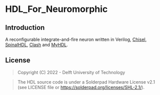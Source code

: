 # HDL_For_Neuromorphic

## Introduction

A reconfigurable integrate-and-fire neuron written in Verilog, [Chisel](https://github.com/chipsalliance/chisel3), [SpinalHDL](https://github.com/SpinalHDL/SpinalHDL), [Clash](https://github.com/clash-lang/clash-compiler) and [MyHDL](https://github.com/myhdl/myhdl).

## License

> Copyright (C) 2022 - Delft University of Technology

> The HDL source code is under a Solderpad Hardware License v2.1 (see LICENSE file or https://solderpad.org/licenses/SHL-2.1/).
